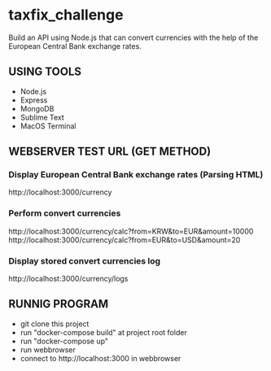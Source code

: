 # taxfix_challenge

Build an API using Node.js that can convert currencies with the help of the European Central Bank exchange rates.

## USING TOOLS
* Node.js
* Express
* MongoDB
* Sublime Text
* MacOS Terminal

## WEBSERVER TEST URL (GET METHOD)

### Display European Central Bank exchange rates (Parsing HTML)
http://localhost:3000/currency

### Perform convert currencies
http://localhost:3000/currency/calc?from=KRW&to=EUR&amount=10000
http://localhost:3000/currency/calc?from=EUR&to=USD&amount=20

### Display stored convert currencies log
http://localhost:3000/currency/logs

## RUNNIG PROGRAM

* git clone this project
* run "docker-compose build" at project root folder
* run "docker-compose up"
* run webbrowser
* connect to http://localhost:3000 in webbrowser
